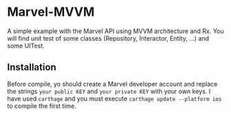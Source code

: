 # Marvel-MVVM
A simple example with the Marvel API using MVVM architecture and Rx. You will find unit test of some classes (Repository, Interactor, Entity, ...) and some UITest.

## Installation
Before compile, yo should create a Marvel developer account and replace the strings `your public KEY` and `your private KEY` with your own keys. 
I have used `carthage` and you must execute `carthage update --platform ios` to compile the first time.
